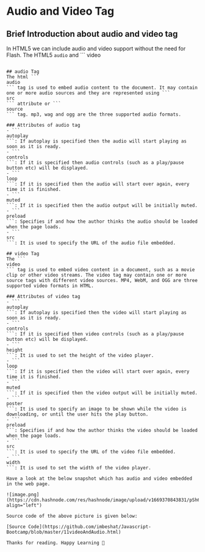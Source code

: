 # Audio and Video Tag

## Brief Introduction about audio and video tag
In HTML5 we can include audio and video support without the need for Flash. The HTML5 ```
audio
``` and ```
video
``` tags make it simple to add media to a website. We have to set src attribute to identify the media source and include a controls attribute so the user can play and pause the media.

## audio Tag
The html ```
audio
``` tag is used to embed audio content to the document. It may contain one or more audio sources and they are represented using ```
src
``` attribute or ```
source
``` tag. mp3, wag and ogg are the three supported audio formats.

### Attributes of audio tag
- ```
autoplay
```: If autoplay is specified then the audio will start playing as soon as it is ready.
- ```
controls
```: If it is specified then audio controls (such as a play/pause button etc) will be displayed.
- ```
loop
```: If it is specified then the audio will start over again, every time it is finished.
- ```
muted
```: If it is specified then the audio output will be initially muted.
- ```
preload
```: Specifies if and how the author thinks the audio should be loaded when the page loads.
- ```
src
```: It is used to specify the URL of the audio file embedded.

## video Tag
The ```
video
``` tag is used to embed video content in a document, such as a movie clip or other video streams. The video tag may contain one or more source tags with different video sources. MP4, WebM, and OGG are three supported video formats in HTML.

### Attributes of video tag
- ```
autoplay
```: If autoplay is specified then the video will start playing as soon as it is ready.
- ```
controls
```: If it is specified then video controls (such as a play/pause button etc) will be displayed.
- ```
height
```: It is used to set the height of the video player.
- ```
loop
```: If it is specified then the video will start over again, every time it is finished.
- ```
muted
```: If it is specified then the video output will be initially muted.
- ```
poster
```: It is used to specify an image to be shown while the video is downloading, or until the user hits the play button.
- ```
preload
```: Specifies if and how the author thinks the video should be loaded when the page loads.
- ```
src
```: It is used to specify the URL of the video file embedded.
- ```
width
```: It is used to set the width of the video player.

Have a look at the below snapshot which has audio and video embedded in the web page.

![image.png](https://cdn.hashnode.com/res/hashnode/image/upload/v1669370843831/pSh6qbBWm.png align="left")

Source code of the above picture is given below: 

[Source Code](https://github.com/imbeshat/Javascript-Bootcamp/blob/master/11videoAndAudio.html)

Thanks for reading. Happy Learning 🙂














